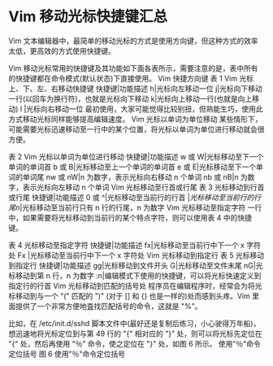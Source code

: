 # Vim 移动光标快捷键汇总

Vim 文本编辑器中，最简单的移动光标的方式是使用方向键，但这种方式的效率太低，更高效的方式使用快捷键。

Vim 移动光标常用的快捷键及其功能如下面各表所示，需要注意的是，表中所有的快捷键都在命令模式(默认状态)下直接使用。
Vim 快捷方向键
表 1 Vim 光标上、下、左、右移动快捷键
快捷键|功能描述
h|光标向左移动一位
j|光标向下移动一行(以回车为换行符)，也就是光标向下移动
k|光标向上移动一行(也就是向上移动)
l |光标向右移动一位
最初使用，大家可能觉得比较别扭，但熟能生巧，使用此方式移动光标同样能够提高编辑速度。
Vim 光标以单词为单位移动
某些情形下，可能需要光标迅速移动至一行中的某个位置，将光标以单词为单位进行移动就会很方便。

表 2 Vim 光标以单词为单位进行移动
快捷键|功能描述
w 或 W|光标移动至下一个单词的单词首
b 或 B|光标移动至上一个单词的单词首
e 或 E|光标移动至下一个单词的单词尾
nw 或 nW|n 为数字，表示光标向右移动 n 个单词
nb 或 nB|n 为数字，表示光标向左移动 n 个单词
Vim 光标移动至行首或行尾
表 3 光标移动到行首或行尾
快捷键|功能描述
0 或 ^|光标移动至当前行的行首
$|光标移动至当前行的行尾
n$|光标移动至当前行只有 n 行的行尾，n 为数字
Vim 光标移动至指定字符
一行中，如果需要将光标移动到当前行的某个特点字符，则可以使用表 4 中的快捷键。

表 4 光标移动至指定字符
快捷键|功能描述
fx|光标移动至当前行中下一个 x 字符处
Fx |光标移动至当前行中下一个 x 字符处
Vim 光标移动到指定行
表 5 光标移动到指定行
快捷键|功能描述
gg|光标移动到文件开头
G|光标移动至文件末尾
nG|光标移动到第 n 行，n 为数字
:n|编辑模式下使用的快捷键，可以将光标快速定义到指定行的行首
Vim 光标移动到匹配的括号处
程序员在编辑程序时，经常会为将光标移动到与一个 "(" 匹配的 ")" (对于 [] 和 {} 也是一样的)处而感到头疼。Vim 里面提供了一个非常方便地査找匹配括号的命令，这就是 "%"。

比如，在 /etc/init.d/sshd 脚本文件中(最好还是复制后练习，小心驶得万年船)，想迅速地将光标定位到与第 49 行的 "{" 相对应的 "}" 处，则可以将光标先定位在 "{" 处，然后再使用 "％" 命令，使之定位在 "}" 处，如图 6 所示。
使用"％"命令定位括号
图 6 使用"％"命令定位括号
